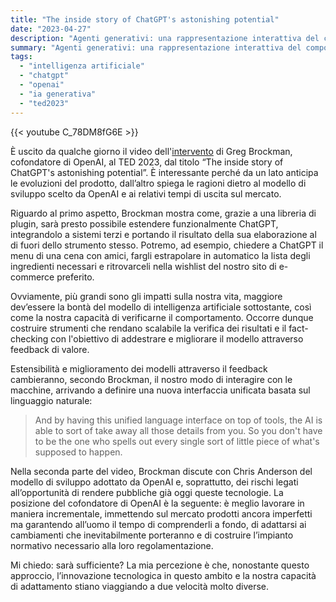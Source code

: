 ```yaml
---
title: "The inside story of ChatGPT's astonishing potential"
date: "2023-04-27"
description: "Agenti generativi: una rappresentazione interattiva del comportamento umano."
summary: "Agenti generativi: una rappresentazione interattiva del comportamento umano."
tags: 
  - "intelligenza artificiale"
  - "chatgpt"
  - "openai"
  - "ia generativa"
  - "ted2023"
---
```


{{< youtube C_78DM8fG6E >}}

È uscito da qualche giorno il video dell'[intervento](https://www.ted.com/talks/greg_brockman_the_inside_story_of_chatgpt_s_astonishing_potential) di Greg Brockman, cofondatore di OpenAI, al TED 2023, dal titolo “The inside story of ChatGPT's astonishing potential”.
È interessante perché da un lato anticipa le evoluzioni del prodotto, dall’altro spiega le ragioni dietro al modello di sviluppo scelto da OpenAI e ai relativi tempi di uscita sul mercato.

Riguardo al primo aspetto, Brockman mostra come, grazie a una libreria di plugin, sarà presto possibile estendere funzionalmente ChatGPT, integrandolo a sistemi terzi e portando il risultato della sua elaborazione al di fuori dello strumento stesso. Potremo, ad esempio, chiedere a ChatGPT il menu di una cena con amici, fargli estrapolare in automatico la lista degli ingredienti necessari e ritrovarceli nella wishlist del nostro sito di e-commerce preferito.

Ovviamente, più grandi sono gli impatti sulla nostra vita, maggiore dev’essere la bontà del modello di intelligenza artificiale sottostante, così come la nostra capacità di verificarne il comportamento. Occorre dunque costruire strumenti che rendano scalabile la verifica dei risultati e il fact-checking con l'obiettivo di addestrare e migliorare il modello attraverso feedback di valore.

Estensibilità e miglioramento dei modelli attraverso il feedback cambieranno, secondo Brockman, il nostro modo di interagire con le macchine, arrivando a definire una nuova interfaccia unificata basata sul linguaggio naturale:

> And by having this unified language interface on top of tools, the AI is able to sort of take away all those details from you. So you don't have to be the one who spells out every single sort of little piece of what's supposed to happen.

Nella seconda parte del video, Brockman discute con Chris Anderson del modello di sviluppo adottato da OpenAI e, soprattutto, dei rischi legati all’opportunità di rendere pubbliche già oggi queste tecnologie. La posizione del cofondatore di OpenAI è la seguente: è meglio lavorare in maniera incrementale, immettendo sul mercato prodotti ancora imperfetti ma garantendo all’uomo il tempo di comprenderli a fondo, di adattarsi ai cambiamenti che inevitabilmente porteranno e di costruire l’impianto normativo necessario alla loro regolamentazione.

Mi chiedo: sarà sufficiente? La mia percezione è che, nonostante questo approccio, l’innovazione tecnologica in questo ambito e la nostra capacità di adattamento stiano viaggiando a due velocità molto diverse.
